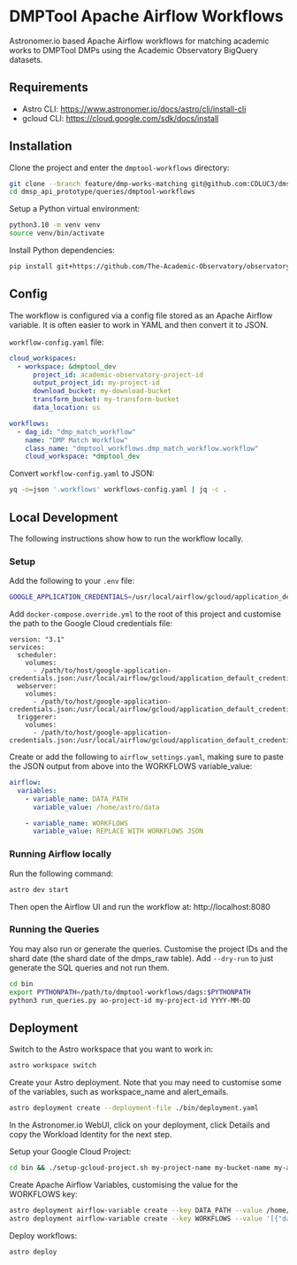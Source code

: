 # DMPTool Apache Airflow Workflows
Astronomer.io based Apache Airflow workflows for matching academic works to DMPTool DMPs using the Academic Observatory 
BigQuery datasets.

## Requirements
* Astro CLI: https://www.astronomer.io/docs/astro/cli/install-cli
* gcloud CLI: https://cloud.google.com/sdk/docs/install

## Installation
Clone the project and enter the `dmptool-workflows` directory:
```bash
git clone --branch feature/dmp-works-matching git@github.com:CDLUC3/dmsp_api_prototype.git
cd dmsp_api_prototype/queries/dmptool-workflows
```

Setup a Python virtual environment:
```bash
python3.10 -m venv venv
source venv/bin/activate 
```

Install Python dependencies:
```bash
pip install git+https://github.com/The-Academic-Observatory/observatory-platform.git@feature/astro_kubernetes --constraint https://raw.githubusercontent.com/apache/airflow/constraints-2.7.3/constraints-no-providers-3.10.txt
```

## Config
The workflow is configured via a config file stored as an Apache Airflow variable. It is often easier to work in YAML 
and then convert it to JSON.

`workflow-config.yaml` file:
```yaml
cloud_workspaces:
  - workspace: &dmptool_dev
      project_id: academic-observatory-project-id
      output_project_id: my-project-id
      download_bucket: my-download-bucket
      transform_bucket: my-transform-bucket
      data_location: us

workflows:
  - dag_id: "dmp_match_workflow"
    name: "DMP Match Workflow"
    class_name: "dmptool_workflows.dmp_match_workflow.workflow"
    cloud_workspace: *dmptool_dev
```

Convert `workflow-config.yaml` to JSON:
```bash
yq -o=json '.workflows' workflows-config.yaml | jq -c .
```

## Local Development
The following instructions show how to run the workflow locally.

### Setup
Add the following to your `.env` file:
```bash
GOOGLE_APPLICATION_CREDENTIALS=/usr/local/airflow/gcloud/application_default_credentials.json
```

Add `docker-compose.override.yml` to the root of this project and customise the path to the Google Cloud credentials file:
```commandline
version: "3.1"
services:
  scheduler:
    volumes:
      - /path/to/host/google-application-credentials.json:/usr/local/airflow/gcloud/application_default_credentials.json:ro
  webserver:
    volumes:
      - /path/to/host/google-application-credentials.json:/usr/local/airflow/gcloud/application_default_credentials.json:ro
  triggerer:
    volumes:
      - /path/to/host/google-application-credentials.json:/usr/local/airflow/gcloud/application_default_credentials.json:ro
```


Create or add the following to `airflow_settings.yaml`, making sure to paste the JSON output from above into the 
WORKFLOWS variable_value:
```yaml
airflow:
  variables:
    - variable_name: DATA_PATH
      variable_value: /home/astro/data

    - variable_name: WORKFLOWS
      variable_value: REPLACE WITH WORKFLOWS JSON
```

### Running Airflow locally
Run the following command:
```bash
astro dev start
```

Then open the Airflow UI and run the workflow at: http://localhost:8080

### Running the Queries
You may also run or generate the queries. Customise the project IDs and the shard date (the shard date of the dmps_raw
table). Add `--dry-run` to just generate the SQL queries and not run them.
```bash
cd bin
export PYTHONPATH=/path/to/dmptool-workflows/dags:$PYTHONPATH
python3 run_queries.py ao-project-id my-project-id YYYY-MM-DD
```

## Deployment
Switch to the Astro workspace that you want to work in:
```bash
astro workspace switch
```

Create your Astro deployment. Note that you may need to customise some of the variables, such as workspace_name and
alert_emails.
```bash
astro deployment create --deployment-file ./bin/deployment.yaml
```

In the Astronomer.io WebUI, click on your deployment, click Details and copy the Workload Identity for the next step.

Setup your Google Cloud Project:
```bash
cd bin && ./setup-gcloud-project.sh my-project-name my-bucket-name my-astro-workload-identity@my-astro-workload-identity.iam.gserviceaccount.com
```

Create Apache Airflow Variables, customising the value for the WORKFLOWS key:
```bash
astro deployment airflow-variable create --key DATA_PATH --value /home/astro/data
astro deployment airflow-variable create --key WORKFLOWS --value '[{"dag_id":"dmp_match_workflow","name":"DMP Match Workflow","class_name":"dmptool_workflows.dmp_match_workflow.workflow","cloud_workspace":{...}}]'
```

Deploy workflows:
```bash
astro deploy
```
